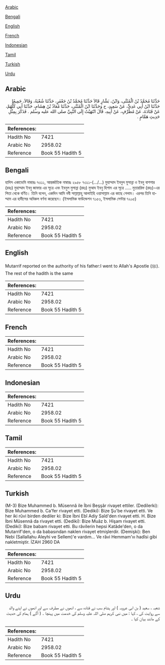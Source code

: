[Arabic](#arabic)

[Bengali](#bengali)

[English](#english)

[French](#french)

[Indonesian](#indonesian)

[Tamil](#tamil)

[Turkish](#turkish)

[Urdu](#urdu)

## Arabic


<div dir="rtl" lang="ar" style={{fontSize:'larger',backgroundColor:'#f8f9fa',padding:20}}>
حَدَّثَنَا مُحَمَّدُ بْنُ الْمُثَنَّى، وَابْنُ، بَشَّارٍ قَالاَ حَدَّثَنَا مُحَمَّدُ بْنُ جَعْفَرٍ، حَدَّثَنَا شُعْبَةُ، وَقَالاَ، جَمِيعًا حَدَّثَنَا ابْنُ أَبِي عَدِيٍّ، عَنْ سَعِيدٍ، ح وَحَدَّثَنَا ابْنُ الْمُثَنَّى، حَدَّثَنَا مُعَاذُ بْنُ هِشَامٍ، حَدَّثَنَا أَبِي كُلُّهُمْ، عَنْ قَتَادَةَ، عَنْ مُطَرِّفٍ، عَنْ أَبِيهِ، قَالَ انْتَهَيْتُ إِلَى النَّبِيِّ صلى الله عليه وسلم ‏.‏ فَذَكَرَ بِمِثْلِ حَدِيثِ هَمَّامٍ ‏.‏
</div>
<div style={{backgroundColor:'#f8f9fa',padding:20, marginBottom: 10}}><table> <thead> <tr> <th>References:</th> <th></th> </tr> </thead> <tbody><tr><td>Hadith No</td><td>7421</td></tr><tr><td>Arabic No</td><td>2958.02</td></tr><tr><td>Reference</td><td>Book 55 Hadith 5</td></tr></tbody></table></div>

## Bengali


<div dir="ltr" lang="bn" style={{fontSize:'larger',backgroundColor:'#f8f9fa',padding:20}}>
হাদিস একাডেমি নাম্বারঃ ৭৩১১, আন্তর্জাতিক নাম্বারঃ ২৯৫৮ ৭৩১১-(.../…) মুহাম্মাদ ইবনুল মুসান্না ও ইবনু বাশশার (রহঃ) মুহাম্মাদ ইবনু জাফার এর সূত্রে এবং ইবনুল মুসান্না (রহঃ) মুআয ইবনু হিশাম এর সূত্রে ..... মুতাররিফ (রহঃ)-এর পিতা থেকে বর্ণিত। তিনি বলেন, একদিন আমি নবী সাল্লাল্লাহু আলাইহি ওয়াসাল্লাম এর কাছে গেলাম। এরপর তিনি হাম্মাম এর হাদীসের অবিকল বর্ণনা করেছেন। (ইসলামিক ফাউন্ডেশন ৭১৫৩, ইসলামিক সেন্টার ৭২০৫)
</div>
<div style={{backgroundColor:'#f8f9fa',padding:20, marginBottom: 10}}><table> <thead> <tr> <th>References:</th> <th></th> </tr> </thead> <tbody><tr><td>Hadith No</td><td>7421</td></tr><tr><td>Arabic No</td><td>2958.02</td></tr><tr><td>Reference</td><td>Book 55 Hadith 5</td></tr></tbody></table></div>

## English


<div dir="ltr" lang="en" style={{fontSize:'larger',backgroundColor:'#f8f9fa',padding:20}}>
Mutarrif reported on the authority of his father:I went to Allah's Apostle (ﷺ). The rest of the hadith is the same
</div>
<div style={{backgroundColor:'#f8f9fa',padding:20, marginBottom: 10}}><table> <thead> <tr> <th>References:</th> <th></th> </tr> </thead> <tbody><tr><td>Hadith No</td><td>7421</td></tr><tr><td>Arabic No</td><td>2958.02</td></tr><tr><td>Reference</td><td>Book 55 Hadith 5</td></tr></tbody></table></div>

## French


<div dir="ltr" lang="fr" style={{fontSize:'larger',backgroundColor:'#f8f9fa',padding:20}}>

</div>
<div style={{backgroundColor:'#f8f9fa',padding:20, marginBottom: 10}}><table> <thead> <tr> <th>References:</th> <th></th> </tr> </thead> <tbody><tr><td>Hadith No</td><td>7421</td></tr><tr><td>Arabic No</td><td>2958.02</td></tr><tr><td>Reference</td><td>Book 55 Hadith 5</td></tr></tbody></table></div>

## Indonesian


<div dir="ltr" lang="id" style={{fontSize:'larger',backgroundColor:'#f8f9fa',padding:20}}>

</div>
<div style={{backgroundColor:'#f8f9fa',padding:20, marginBottom: 10}}><table> <thead> <tr> <th>References:</th> <th></th> </tr> </thead> <tbody><tr><td>Hadith No</td><td>7421</td></tr><tr><td>Arabic No</td><td>2958.02</td></tr><tr><td>Reference</td><td>Book 55 Hadith 5</td></tr></tbody></table></div>

## Tamil


<div dir="ltr" lang="ta" style={{fontSize:'larger',backgroundColor:'#f8f9fa',padding:20}}>

</div>
<div style={{backgroundColor:'#f8f9fa',padding:20, marginBottom: 10}}><table> <thead> <tr> <th>References:</th> <th></th> </tr> </thead> <tbody><tr><td>Hadith No</td><td>7421</td></tr><tr><td>Arabic No</td><td>2958.02</td></tr><tr><td>Reference</td><td>Book 55 Hadith 5</td></tr></tbody></table></div>

## Turkish


<div dir="ltr" lang="tr" style={{fontSize:'larger',backgroundColor:'#f8f9fa',padding:20}}>
(M-3) Bize Muhammed b. Müsennâ ile İbni Beşşâr rivayet ettiler. (Dedilerki): Bize Muhammed b. Ca'fer rivayet etti. (Dediki): Bize Şu'be rivayet etti. Ve her iki rûvi birden dediler ki: Bize İbni Ebî Adiy Saîd'den rivayet etti. H. Bize İbni Müsennâ da rivayet etti. (Dediki): Bize Muâz b. Hişam rivayet etti. (Dediki): Bize babam rivayet etti. Bu râvilerin hepsi Katâde'den, o da Mutarrif'den, o da babasından naklen rivayet etmişlerdir. (Demişki): Ben Nebi (Sallallahu Aleyhi ve Sellem)'e vardım... Ve râvi Hemmam'ııı hadîsi gibi nakletmiştir. İZAH 2960 DA
</div>
<div style={{backgroundColor:'#f8f9fa',padding:20, marginBottom: 10}}><table> <thead> <tr> <th>References:</th> <th></th> </tr> </thead> <tbody><tr><td>Hadith No</td><td>7421</td></tr><tr><td>Arabic No</td><td>2958.02</td></tr><tr><td>Reference</td><td>Book 55 Hadith 5</td></tr></tbody></table></div>

## Urdu


<div dir="rtl" lang="ur" style={{fontSize:'larger',backgroundColor:'#f8f9fa',padding:20}}>
شعبہ ، سعید ( بن ابی عروبہ ) اور ہشام سب نے قتادہ سے ، انھوں نے مطرف سے اور انھوں نے اپنے والد سے روایت کی ، کہا : میں نبی کریم صلی اللہ علیہ وسلم کی خدمت میں پہنچا ۔ ( آگے ) ہمام کی حدیث کے مانند بیان کیا ۔
</div>
<div style={{backgroundColor:'#f8f9fa',padding:20, marginBottom: 10}}><table> <thead> <tr> <th>References:</th> <th></th> </tr> </thead> <tbody><tr><td>Hadith No</td><td>7421</td></tr><tr><td>Arabic No</td><td>2958.02</td></tr><tr><td>Reference</td><td>Book 55 Hadith 5</td></tr></tbody></table></div>